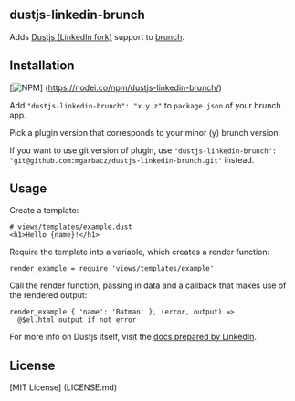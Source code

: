 ## dustjs-linkedin-brunch
Adds [Dustjs (LinkedIn fork)](http://linkedin.github.com/dustjs/) support to
[brunch](http://brunch.io).

## Installation
[![NPM](https://nodei.co/npm/dustjs-linkedin-brunch.png?compact=true)]
(https://nodei.co/npm/dustjs-linkedin-brunch/)

Add `"dustjs-linkedin-brunch": "x.y.z"` to `package.json` of your brunch app.

Pick a plugin version that corresponds to your minor (y) brunch version.

If you want to use git version of plugin, use
`"dustjs-linkedin-brunch": "git@github.com:mgarbacz/dustjs-linkedin-brunch.git"`
instead.

## Usage
Create a template:

    # views/templates/example.dust
    <h1>Hello {name}!</h1>

Require the template into a variable, which creates a render function:

    render_example = require 'views/templates/example'

Call the render function, passing in data and a callback that makes use of the 
rendered output:

    render_example { 'name': 'Batman' }, (error, output) =>
      @$el.html output if not error

For more info on Dustjs itself, visit the
[docs prepared by LinkedIn](http://linkedin.github.com/dustjs/).

## License
[MIT License] (LICENSE.md)
